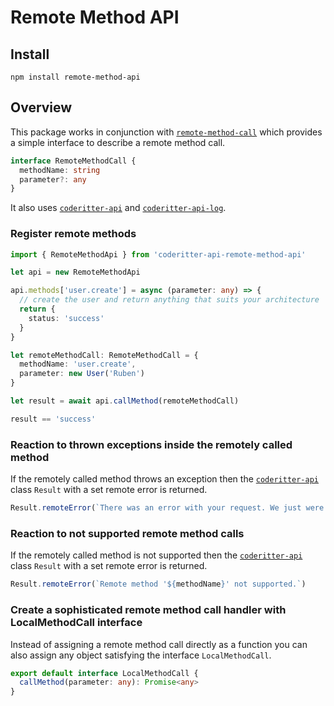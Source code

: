 # Remote Method API

## Install

`npm install remote-method-api`

## Overview

This package works in conjunction with [`remote-method-call`](https://github.com/c0deritter/remote-method-call) which provides a simple interface to describe a remote method call.

```typescript
interface RemoteMethodCall {
  methodName: string
  parameter?: any
}
```

It also uses [`coderitter-api`](https://github.com/c0deritter/coderitter-api) and [`coderitter-api-log`](https://github.com/c0deritter/mega-nice-log/tree/coderitter-api).

### Register remote methods

```typescript
import { RemoteMethodApi } from 'coderitter-api-remote-method-api'

let api = new RemoteMethodApi

api.methods['user.create'] = async (parameter: any) => {
  // create the user and return anything that suits your architecture
  return {
    status: 'success'
  }
}

let remoteMethodCall: RemoteMethodCall = {
  methodName: 'user.create',
  parameter: new User('Ruben')
}

let result = await api.callMethod(remoteMethodCall)

result == 'success'
```

### Reaction to thrown exceptions inside the remotely called method

If the remotely called method throws an exception then the [`coderitter-api`](https://github.com/c0deritter/coderitter-api) class `Result` with a set remote error is returned.

```typescript
Result.remoteError(`There was an error with your request. We just were informed that it happened and we will look into the issue. Please try again later.`)
```

### Reaction to not supported remote method calls

If the remotely called method is not supported then the [`coderitter-api`](https://github.com/c0deritter/coderitter-api) class `Result` with a set remote error is returned.

```typescript
Result.remoteError(`Remote method '${methodName}' not supported.`)
```

### Create a sophisticated remote method call handler with LocalMethodCall interface

Instead of assigning a remote method call directly as a function you can also assign any object satisfying the interface `LocalMethodCall`.

```typescript
export default interface LocalMethodCall {
  callMethod(parameter: any): Promise<any>
}
```